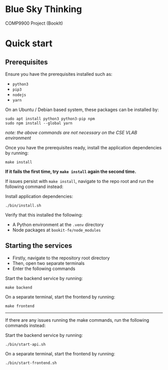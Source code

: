 # Blue Sky Thinking
COMP9900 Project (BookIt)

# Quick start

## Prerequisites
Ensure you have the prerequisites installed such as:
- `python3`
- `pip3`
- `nodejs`
- `yarn`

On an Ubuntu / Debian based system, these packages can be installed by:

```shell
sudo apt install python3 python3-pip npm
sudo npm install --global yarn
```

_note: the above commands are not necessary on the CSE VLAB environment_

Once you have the prerequisites ready, install the application dependencies by running:
```shell
make install
```
**If it fails the first time, try `make install` again the second time.**

If issues persist with `make install`, navigate to the repo root and run the following command instead:

Install application dependencies:
```shell
./bin/install.sh
```

Verify that this installed the following:
- A Python environment at the `.venv` directory
- Node packages at `bookit-fe/node_modules`

## Starting the services

- Firstly, navigate to the repository root directory
- Then, open two separate terminals
- Enter the following commands

Start the backend service by running:
```shell
make backend
```

On a separate terminal, start the frontend by running:
```shell
make frontend
```
---
If there are any issues running the make commands, run the following commands instead:

Start the backend service by running:
```shell
./bin/start-api.sh
```

On a separate terminal, start the frontend by running:
```shell
./bin/start-frontend.sh
```